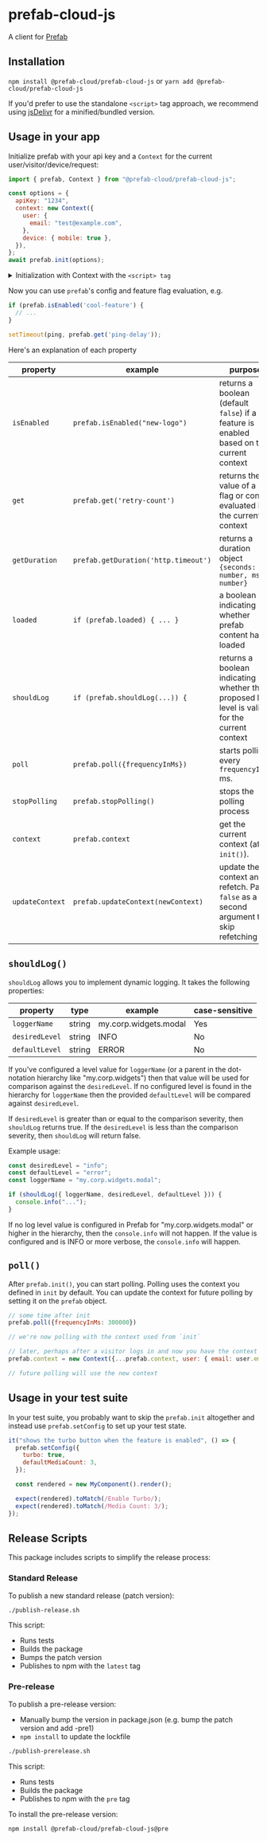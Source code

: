 # prefab-cloud-js

A client for [Prefab]

## Installation

`npm install @prefab-cloud/prefab-cloud-js` or `yarn add @prefab-cloud/prefab-cloud-js`

If you'd prefer to use the standalone `<script>` tag approach, we recommend using
[jsDelivr][jsDelivr] for a minified/bundled version.

## Usage in your app

Initialize prefab with your api key and a `Context` for the current user/visitor/device/request:

```javascript
import { prefab, Context } from "@prefab-cloud/prefab-cloud-js";

const options = {
  apiKey: "1234",
  context: new Context({
    user: {
      email: "test@example.com",
    },
    device: { mobile: true },
  }),
};
await prefab.init(options);
```

<details>
<summary>Initialization with Context with the <code>&lt;script&gt; tag</code></summary>

```javascript
// `prefab` is available globally on the window object
// `Context` is available globally as `window.prefabNamespace.Context`
const options = {
  apiKey: "1234",
  context: new prefabNamespace.Context({
    user: {
      email: "test@example.com",
    },
    device: { mobile: true },
  }),
};

prefab.init(options).then(() => {
  console.log(options);
  console.log("test-flag is " + prefab.get("test-flag"));

  console.log("ex1-copywrite " + prefab.get("ex1-copywrite"));
  $(".copywrite").text(prefab.get("ex1-copywrite"));
});
```

</details>

Now you can use `prefab`'s config and feature flag evaluation, e.g.

```javascript
if (prefab.isEnabled('cool-feature') {
  // ...
}

setTimeout(ping, prefab.get('ping-delay'));
```

Here's an explanation of each property

| property        | example                              | purpose                                                                                      |
| --------------- | ------------------------------------ | -------------------------------------------------------------------------------------------- |
| `isEnabled`     | `prefab.isEnabled("new-logo")`       | returns a boolean (default `false`) if a feature is enabled based on the current context     |
| `get`           | `prefab.get('retry-count')`          | returns the value of a flag or config evaluated in the current context                       |
| `getDuration`   | `prefab.getDuration('http.timeout')` | returns a duration object `{seconds: number, ms: number}`                                    |
| `loaded`        | `if (prefab.loaded) { ... }`         | a boolean indicating whether prefab content has loaded                                       |
| `shouldLog`     | `if (prefab.shouldLog(...)) {`       | returns a boolean indicating whether the proposed log level is valid for the current context |
| `poll`          | `prefab.poll({frequencyInMs})`       | starts polling every `frequencyInMs` ms.                                                     |
| `stopPolling`   | `prefab.stopPolling()`               | stops the polling process                                                                    |
| `context`       | `prefab.context`                     | get the current context (after `init()`).                                                    |
| `updateContext` | `prefab.updateContext(newContext)`   | update the context and refetch. Pass `false` as a second argument to skip refetching         |

## `shouldLog()`

`shouldLog` allows you to implement dynamic logging. It takes the following properties:

| property       | type   | example               | case-sensitive |
| -------------- | ------ | --------------------- | -------------- |
| `loggerName`   | string | my.corp.widgets.modal | Yes            |
| `desiredLevel` | string | INFO                  | No             |
| `defaultLevel` | string | ERROR                 | No             |

If you've configured a level value for `loggerName` (or a parent in the dot-notation hierarchy like
"my.corp.widgets") then that value will be used for comparison against the `desiredLevel`. If no
configured level is found in the hierarchy for `loggerName` then the provided `defaultLevel` will be
compared against `desiredLevel`.

If `desiredLevel` is greater than or equal to the comparison severity, then `shouldLog` returns
true. If the `desiredLevel` is less than the comparison severity, then `shouldLog` will return
false.

Example usage:

```javascript
const desiredLevel = "info";
const defaultLevel = "error";
const loggerName = "my.corp.widgets.modal";

if (shouldLog({ loggerName, desiredLevel, defaultLevel })) {
  console.info("...");
}
```

If no log level value is configured in Prefab for "my.corp.widgets.modal" or higher in the
hierarchy, then the `console.info` will not happen. If the value is configured and is INFO or more
verbose, the `console.info` will happen.

## `poll()`

After `prefab.init()`, you can start polling. Polling uses the context you defined in `init` by
default. You can update the context for future polling by setting it on the `prefab` object.

```javascript
// some time after init
prefab.poll({frequencyInMs: 300000})

// we're now polling with the context used from `init`

// later, perhaps after a visitor logs in and now you have the context of their current user
prefab.context = new Context({...prefab.context, user: { email: user.email, key: user.trackingId })

// future polling will use the new context
```

## Usage in your test suite

In your test suite, you probably want to skip the `prefab.init` altogether and instead use
`prefab.setConfig` to set up your test state.

```javascript
it("shows the turbo button when the feature is enabled", () => {
  prefab.setConfig({
    turbo: true,
    defaultMediaCount: 3,
  });

  const rendered = new MyComponent().render();

  expect(rendered).toMatch(/Enable Turbo/);
  expect(rendered).toMatch(/Media Count: 3/);
});
```

[Prefab]: https://www.prefab.cloud/
[jsDelivr]: https://www.jsdelivr.com/package/npm/@prefab-cloud/prefab-cloud-js

## Release Scripts

This package includes scripts to simplify the release process:

### Standard Release

To publish a new standard release (patch version):

```bash
./publish-release.sh
```

This script:

- Runs tests
- Builds the package
- Bumps the patch version
- Publishes to npm with the `latest` tag

### Pre-release

To publish a pre-release version:

- Manually bump the version in package.json (e.g. bump the patch version and add -pre1)
- `npm install` to update the lockfile

```bash
./publish-prerelease.sh
```

This script:

- Runs tests
- Builds the package
- Publishes to npm with the `pre` tag

To install the pre-release version:

```bash
npm install @prefab-cloud/prefab-cloud-js@pre
```
